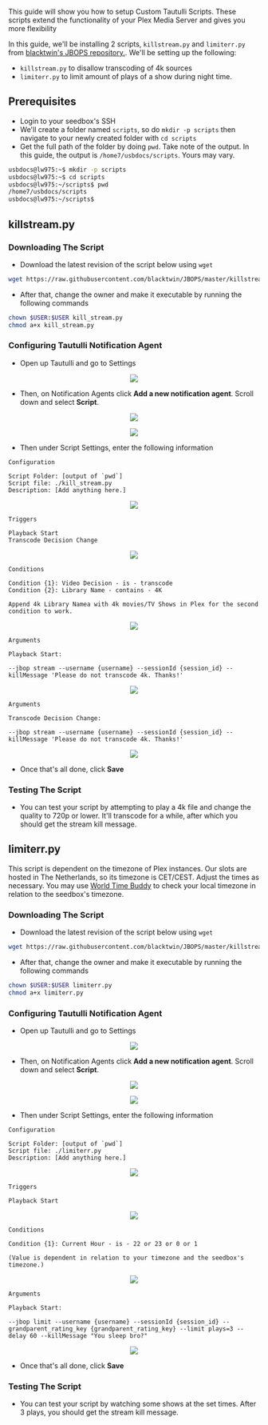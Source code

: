 This guide will show you how to setup Custom Tautulli Scripts. These scripts extend the functionality of your Plex Media Server and gives you more flexibility

In this guide, we'll be installing 2 scripts, `killstream.py` and `limiterr.py` from [blacktwin's JBOPS repository.](https://github.com/blacktwin/JBOPS). We'll be setting up the following:

* `killstream.py` to disallow transcoding of 4k sources
* `limiterr.py` to limit amount of plays of a show during night time.

## Prerequisites

* Login to your seedbox's SSH
* We'll create a folder named `scripts`, so do `mkdir -p scripts` then navigate to your newly created folder with `cd scripts`
* Get the full path of the folder by doing `pwd`. Take note of the output. In this guide, the output is `/home7/usbdocs/scripts`. Yours may vary.

```sh
usbdocs@lw975:~$ mkdir -p scripts
usbdocs@lw975:~$ cd scripts
usbdocs@lw975:~/scripts$ pwd
/home7/usbdocs/scripts
usbdocs@lw975:~/scripts$
```

## killstream.py
### Downloading The Script

* Download the latest revision of the script below using `wget`

```sh
wget https://raw.githubusercontent.com/blacktwin/JBOPS/master/killstream/kill_stream.py
```

* After that, change the owner and make it executable by running the following commands

```sh
chown $USER:$USER kill_stream.py
chmod a+x kill_stream.py
```

### Configuring Tautulli Notification Agent

* Open up Tautulli and go to Settings

<p align="center"><img src="https://docs.usbx.me/uploads/images/gallery/2020-05/image-1590155133634.png"></p>

* Then, on Notification Agents click **Add a new notification agent**. Scroll down and select **Script**.

<p align="center"><img src="https://docs.usbx.me/uploads/images/gallery/2020-05/image-1590322948287.png"></p>
<p align="center"><img src="https://docs.usbx.me/uploads/images/gallery/2020-05/image-1590323078825.png"></p>

* Then under Script Settings, enter the following information

```
Configuration

Script Folder: [output of `pwd`]
Script file: ./kill_stream.py
Description: [Add anything here.]
```

<p align="center"><img src="https://docs.usbx.me/uploads/images/gallery/2020-05/image-1590323393737.png"></p>

```
Triggers

Playback Start
Transcode Decision Change
```

<p align="center"><img src="https://docs.usbx.me/uploads/images/gallery/2020-05/image-1590323476172.png"></p>

```
Conditions

Condition {1}: Video Decision - is - transcode
Condition {2}: Library Name - contains - 4K

Append 4k Library Namea with 4k movies/TV Shows in Plex for the second condition to work.
```

<p align="center"><img src="https://docs.usbx.me/uploads/images/gallery/2020-05/image-1590323614866.png"></p>

```
Arguments

Playback Start:

--jbop stream --username {username} --sessionId {session_id} --killMessage 'Please do not transcode 4k. Thanks!'
```

<p align="center"><img src="https://docs.usbx.me/uploads/images/gallery/2020-05/image-1590323763313.png"></p>

```
Arguments

Transcode Decision Change:

--jbop stream --username {username} --sessionId {session_id} --killMessage 'Please do not transcode 4k. Thanks!'
```

<p align="center"><img src="https://docs.usbx.me/uploads/images/gallery/2020-05/image-1590323861186.png"></p>

* Once that's all done, click **Save**

### Testing The Script

* You can test your script by attempting to play a 4k file and change the quality to 720p or lower. It'll transcode for a while, after which you should get the stream kill message.

## limiterr.py

<c><p class="callout info">This script is dependent on the timezone of Plex instances. Our slots are hosted in The Netherlands, so its timezone is CET/CEST. Adjust the times as necessary. You may use [World Time Buddy](https://www.worldtimebuddy.com/) to check your local timezone in relation to the seedbox's timezone.</p></c>

### Downloading The Script

* Download the latest revision of the script below using `wget`

```sh
wget https://raw.githubusercontent.com/blacktwin/JBOPS/master/killstream/limiterr.py
```

* After that, change the owner and make it executable by running the following commands

```sh
chown $USER:$USER limiterr.py
chmod a+x limiterr.py
```

### Configuring Tautulli Notification Agent

* Open up Tautulli and go to Settings

<p align="center"><img src="https://docs.usbx.me/uploads/images/gallery/2020-05/image-1590155133634.png"></p>

* Then, on Notification Agents click **Add a new notification agent**. Scroll down and select **Script**.

<p align="center"><img src="https://docs.usbx.me/uploads/images/gallery/2020-05/image-1590322948287.png"></p>
<p align="center"><img src="https://docs.usbx.me/uploads/images/gallery/2020-05/image-1590323078825.png"></p>

* Then under Script Settings, enter the following information

```
Configuration

Script Folder: [output of `pwd`]
Script file: ./limiterr.py
Description: [Add anything here.]
```

<p align="center"><img src="https://docs.usbx.me/uploads/images/gallery/2020-05/image-1590324580891.png"></p>

```
Triggers

Playback Start
```

<p align="center"><img src="https://docs.usbx.me/uploads/images/gallery/2020-05/image-1590324679523.png"></p>

```
Conditions

Condition {1}: Current Hour - is - 22 or 23 or 0 or 1

(Value is dependent in relation to your timezone and the seedbox's timezone.)
```

<p align="center"><img src="https://docs.usbx.me/uploads/images/gallery/2020-05/image-1590324783577.png"></p>

```
Arguments

Playback Start:

--jbop limit --username {username} --sessionId {session_id} --grandparent_rating_key {grandparent_rating_key} --limit plays=3 --delay 60 --killMessage "You sleep bro?"
```

<p align="center"><img src="https://docs.usbx.me/uploads/images/gallery/2020-05/image-1590324872494.png"></p>

* Once that's all done, click **Save**

### Testing The Script

* You can test your script by watching some shows at the set times. After 3 plays, you should get the stream kill message.